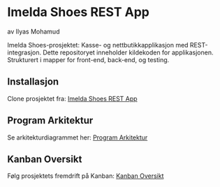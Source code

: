 # Imelda Shoes REST App
av Ilyas Mohamud

Imelda Shoes-prosjektet: Kasse- og nettbutikkapplikasjon med REST-integrasjon. 
Dette repositoryet inneholder kildekoden for applikasjonen. Strukturert i mapper for front-end, back-end, og testing.

## Installasjon
Clone prosjektet fra: [Imelda Shoes REST App](https://github.com/IlyasMohamud/imelda-shoes-rest-app.git)

## Program Arkitektur
Se arkitekturdiagrammet her: [Program Arkitektur](https://lucid.app/lucidchart/2090c01d-05c1-4214-986d-e7bbfe4675f7/edit?invitationId=inv_a32e71ec-b860-4258-b6e2-6bd41f6595ab)

## Kanban Oversikt
Følg prosjektets fremdrift på Kanban: [Kanban Oversikt](https://trello.com/b/6umAZj7x/imelda-shoes-prosjekt)




